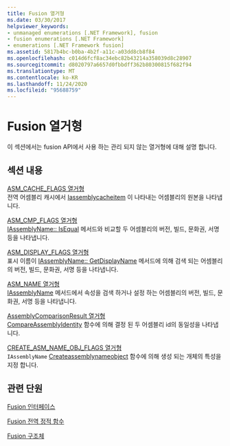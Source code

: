 ```yaml
---
title: Fusion 열거형
ms.date: 03/30/2017
helpviewer_keywords:
- unmanaged enumerations [.NET Framework], fusion
- fusion enumerations [.NET Framework]
- enumerations [.NET Framework fusion]
ms.assetid: 5817b4bc-b0ba-4b2f-a11c-a03dd8cb8f84
ms.openlocfilehash: c014d6fcf8ac34ebc82b43214a358039d8c28907
ms.sourcegitcommit: d8020797a6657d0fbbdff362b80300815f682f94
ms.translationtype: MT
ms.contentlocale: ko-KR
ms.lasthandoff: 11/24/2020
ms.locfileid: "95688759"
---
```

# <a name="fusion-enumerations"></a>Fusion 열거형

이 섹션에서는 fusion API에서 사용 하는 관리 되지 않는 열거형에 대해 설명 합니다.  
  
## <a name="in-this-section"></a>섹션 내용  

 [ASM_CACHE_FLAGS 열거형](asm-cache-flags-enumeration.md)  
 전역 어셈블리 캐시에서 [Iassemblycacheitem](iassemblycacheitem-interface.md) 이 나타내는 어셈블리의 원본을 나타냅니다.  
  
 [ASM_CMP_FLAGS 열거형](asm-cmp-flags-enumeration.md)  
 [IAssemblyName:: IsEqual](iassemblyname-isequal-method.md) 메서드와 비교할 두 어셈블리의 버전, 빌드, 문화권, 서명 등을 나타냅니다.  
  
 [ASM_DISPLAY_FLAGS 열거형](asm-display-flags-enumeration.md)  
 표시 이름이 [IAssemblyName:: GetDisplayName](iassemblyname-getdisplayname-method.md) 메서드에 의해 검색 되는 어셈블리의 버전, 빌드, 문화권, 서명 등을 나타냅니다.  
  
 [ASM_NAME 열거형](asm-name-enumeration.md)  
 [IAssemblyName](iassemblyname-interface.md) 메서드에서 속성을 검색 하거나 설정 하는 어셈블리의 버전, 빌드, 문화권, 서명 등을 나타냅니다.  
  
 [AssemblyComparisonResult 열거형](assemblycomparisonresult-enumeration.md)  
 [CompareAssemblyIdentity](compareassemblyidentity-function.md) 함수에 의해 결정 된 두 어셈블리 id의 동일성을 나타냅니다.  
  
 [CREATE_ASM_NAME_OBJ_FLAGS 열거형](create-asm-name-obj-flags-enumeration.md)  
 `IAssemblyName` [Createassemblynameobject](createassemblynameobject-function.md) 함수에 의해 생성 되는 개체의 특성을 지정 합니다.  
  
## <a name="related-sections"></a>관련 단원  

 [Fusion 인터페이스](fusion-interfaces.md)  
  
 [Fusion 전역 정적 함수](fusion-global-static-functions.md)  
  
 [Fusion 구조체](fusion-structures.md)
